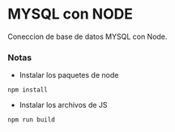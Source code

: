 # MYSQL con NODE

Coneccion de base de datos MYSQL con Node.

### Notas 

- Instalar los paquetes de node

```
npm install
```

- Instalar los archivos de JS 

```
npm run build
```

